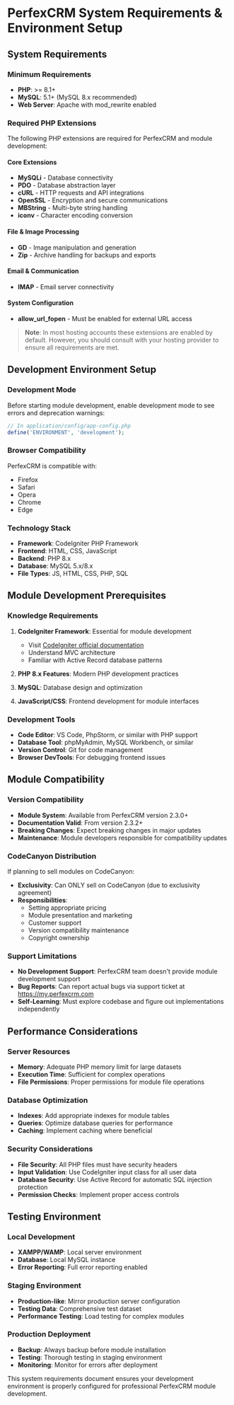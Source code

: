 # PerfexCRM System Requirements & Environment Setup

## System Requirements

### Minimum Requirements
- **PHP**: >= 8.1+
- **MySQL**: 5.1+ (MySQL 8.x recommended)
- **Web Server**: Apache with mod_rewrite enabled

### Required PHP Extensions
The following PHP extensions are required for PerfexCRM and module development:

#### Core Extensions
- **MySQLi** - Database connectivity
- **PDO** - Database abstraction layer
- **cURL** - HTTP requests and API integrations
- **OpenSSL** - Encryption and secure communications
- **MBString** - Multi-byte string handling
- **iconv** - Character encoding conversion

#### File & Image Processing
- **GD** - Image manipulation and generation
- **Zip** - Archive handling for backups and exports

#### Email & Communication
- **IMAP** - Email server connectivity

#### System Configuration
- **allow_url_fopen** - Must be enabled for external URL access

> **Note**: In most hosting accounts these extensions are enabled by default. However, you should consult with your hosting provider to ensure all requirements are met.

## Development Environment Setup

### Development Mode
Before starting module development, enable development mode to see errors and deprecation warnings:

```php
// In application/config/app-config.php
define('ENVIRONMENT', 'development');
```

### Browser Compatibility
PerfexCRM is compatible with:
- Firefox
- Safari
- Opera
- Chrome
- Edge

### Technology Stack
- **Framework**: CodeIgniter PHP Framework
- **Frontend**: HTML, CSS, JavaScript
- **Backend**: PHP 8.x
- **Database**: MySQL 5.x/8.x
- **File Types**: JS, HTML, CSS, PHP, SQL

## Module Development Prerequisites

### Knowledge Requirements
1. **CodeIgniter Framework**: Essential for module development
   - Visit [CodeIgniter official documentation](https://codeigniter.com/docs)
   - Understand MVC architecture
   - Familiar with Active Record database patterns

2. **PHP 8.x Features**: Modern PHP development practices
3. **MySQL**: Database design and optimization
4. **JavaScript/CSS**: Frontend development for module interfaces

### Development Tools
- **Code Editor**: VS Code, PhpStorm, or similar with PHP support
- **Database Tool**: phpMyAdmin, MySQL Workbench, or similar
- **Version Control**: Git for code management
- **Browser DevTools**: For debugging frontend issues

## Module Compatibility

### Version Compatibility
- **Module System**: Available from PerfexCRM version 2.3.0+
- **Documentation Valid**: From version 2.3.2+
- **Breaking Changes**: Expect breaking changes in major updates
- **Maintenance**: Module developers responsible for compatibility updates

### CodeCanyon Distribution
If planning to sell modules on CodeCanyon:
- **Exclusivity**: Can ONLY sell on CodeCanyon (due to exclusivity agreement)
- **Responsibilities**:
  - Setting appropriate pricing
  - Module presentation and marketing
  - Customer support
  - Version compatibility maintenance
  - Copyright ownership

### Support Limitations
- **No Development Support**: PerfexCRM team doesn't provide module development support
- **Bug Reports**: Can report actual bugs via support ticket at https://my.perfexcrm.com
- **Self-Learning**: Must explore codebase and figure out implementations independently

## Performance Considerations

### Server Resources
- **Memory**: Adequate PHP memory limit for large datasets
- **Execution Time**: Sufficient for complex operations
- **File Permissions**: Proper permissions for module file operations

### Database Optimization
- **Indexes**: Add appropriate indexes for module tables
- **Queries**: Optimize database queries for performance
- **Caching**: Implement caching where beneficial

### Security Considerations
- **File Security**: All PHP files must have security headers
- **Input Validation**: Use CodeIgniter input class for all user data
- **Database Security**: Use Active Record for automatic SQL injection protection
- **Permission Checks**: Implement proper access controls

## Testing Environment

### Local Development
- **XAMPP/WAMP**: Local server environment
- **Database**: Local MySQL instance
- **Error Reporting**: Full error reporting enabled

### Staging Environment
- **Production-like**: Mirror production server configuration
- **Testing Data**: Comprehensive test dataset
- **Performance Testing**: Load testing for complex modules

### Production Deployment
- **Backup**: Always backup before module installation
- **Testing**: Thorough testing in staging environment
- **Monitoring**: Monitor for errors after deployment

This system requirements document ensures your development environment is properly configured for professional PerfexCRM module development.